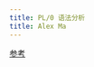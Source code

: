 ```yaml
---
title: PL/0 语法分析
title: Alex Ma
---
```


[参考](https://blog.csdn.net/weixin_44007632/article/details/108666375)



